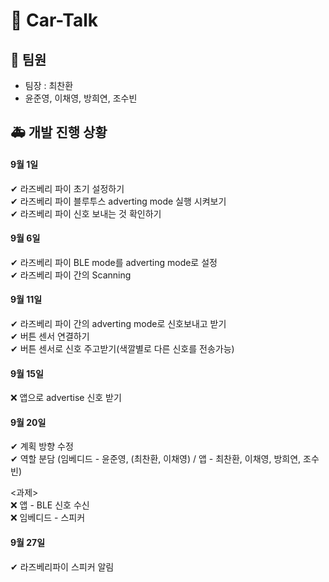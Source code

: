 # 🚗 Car-Talk

## 🚕 팀원
- 팀장 : 최찬환
- 윤준영, 이채영, 방희연, 조수빈


## 🚑 개발 진행 상황

#### 9월 1일
  ✔ 라즈베리 파이 초기 설정하기<br>
  ✔ 라즈베리 파이 블루투스 adverting mode 실행 시켜보기 <br>
  ✔ 라즈베리 파이 신호 보내는 것 확인하기

#### 9월 6일
  ✔ 라즈베리 파이 BLE mode를 adverting mode로 설정<br>
  ✔ 라즈베리 파이 간의 Scanning

#### 9월 11일
  ✔ 라즈베리 파이 간의 adverting mode로 신호보내고 받기 <br>
  ✔ 버튼 센서 연결하기 <br>
  ✔ 버튼 센서로 신호 주고받기(색깔별로 다른 신호를 전송가능) 

#### 9월 15일
  ❌ 앱으로 advertise 신호 받기
  
#### 9월 20일
  ✔ 계획 방향 수정 <br>
  ✔ 역할 분담 (임베디드 - 윤준영, (최찬환, 이채영) / 앱 - 최찬환, 이채영, 방희연, 조수빈) <br>
  
  <과제> <br>
  ❌ 앱 - BLE 신호 수신 <br>
  ❌ 임베디드 - 스피커
  
#### 9월 27일
  ✔ 라즈베리파이 스피커 알림
  

